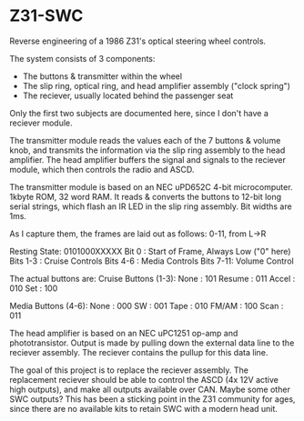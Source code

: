 # Z31-SWC

Reverse engineering of a 1986 Z31's optical steering wheel controls. 

The system consists of 3 components:
* The buttons & transmitter within the wheel
* The slip ring, optical ring, and head amplifier assembly ("clock spring") 
* The reciever, usually located behind the passenger seat

Only the first two subjects are documented here, since I don't have a reciever module. 

The transmitter module reads the values each of the 7 buttons & volume knob, and transmits the information via the slip ring assembly to the head amplifier. The head amplifier buffers the signal and signals to the reciever module, which then controls the radio and ASCD. 

The transmitter module is based on an NEC uPD652C 4-bit microcomputer. 1kbyte ROM, 32 word RAM. It reads & converts the buttons to 12-bit long serial strings, which flash an IR LED in the slip ring assembly. Bit widths are 1ms. 

As I capture them, the frames are laid out as follows:
0-11, from L->R

Resting State: 0101000XXXXX
Bit 0    : Start of Frame, Always Low ("0" here)
Bits 1-3 : Cruise Controls
Bits 4-6 : Media Controls
Bits 7-11: Volume Control

The actual buttons are:
Cruise Buttons (1-3):
None	: 101
Resume	: 011
Accel	: 010
Set		: 100

Media Buttons (4-6):
None	: 000
SW		: 001
Tape	: 010
FM/AM	: 100
Scan	: 011


The head amplifier is based on an NEC uPC1251 op-amp and phototransistor. Output is made by pulling down the external data line to the reciever assembly. The reciever contains the pullup for this data line. 

The goal of this project is to replace the reciever assembly. The replacement reciever should be able to control the ASCD (4x 12V active high outputs), and make all outputs available over CAN. Maybe some other SWC outputs? This has been a sticking point in the Z31 community for ages, since there are no available kits to retain SWC with a modern head unit. 
